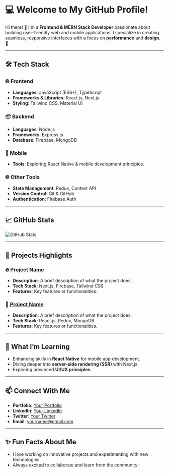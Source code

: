 # 💻 Welcome to My GitHub Profile!

Hi there! 👋 I'm a **Frontend & MERN Stack Developer** passionate about building user-friendly web and mobile applications. I specialize in creating seamless, responsive interfaces with a focus on **performance** and **design**. 🚀

---

## 🛠️ **Tech Stack**

### 🌐 **Frontend**
- **Languages**: JavaScript (ES6+), TypeScript
- **Frameworks & Libraries**: React.js, Next.js
- **Styling**: Tailwind CSS, Material UI

### 📦 **Backend**
- **Languages**: Node.js
- **Frameworks**: Express.js
- **Database**: Firebase, MongoDB

### 📱 **Mobile**
- **Tools**: Exploring React Native & mobile development principles.

### 🌐 **Other Tools**
- **State Management**: Redux, Context API
- **Version Control**: Git & GitHub
- **Authentication**: Firebase Auth

---

## 📈 **GitHub Stats**

![GitHub Stats](https://github-readme-stats.vercel.app/api?username=yourusername&show_icons=true&theme=radical&hide=prs,issues)

---

## 🚀 **Projects Highlights**

### 🔥 [Project Name](https://yourprojectlink.com)
- **Description**: A brief description of what the project does.
- **Tech Stack**: Next.js, Firebase, Tailwind CSS
- **Features**: Key features or functionalities.

### 💼 [Project Name](https://yourprojectlink.com)
- **Description**: A brief description of what the project does.
- **Tech Stack**: React.js, Redux, MongoDB
- **Features**: Key features or functionalities.

---

## 🌟 **What I’m Learning**
- Enhancing skills in **React Native** for mobile app development.
- Diving deeper into **server-side rendering (SSR)** with Next.js.
- Exploring advanced **UI/UX principles**.

---

## 📫 **Connect With Me**
- **Portfolio**: [Your Portfolio](https://yourportfolio.com)
- **LinkedIn**: [Your LinkedIn](https://linkedin.com/in/yourusername)
- **Twitter**: [Your Twitter](https://twitter.com/yourusername)
- **Email**: yourname@email.com

---

## ✨ **Fun Facts About Me**
- I love working on innovative projects and experimenting with new technologies.
- Always excited to collaborate and learn from the community!
